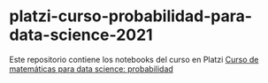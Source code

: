 # platzi-curso-probabilidad-para-data-science-2021

Este repositorio contiene los notebooks del curso en Platzi [Curso de matemáticas para data science: probabilidad](https://platzi.com/cursos/ds-probabilidad/)


